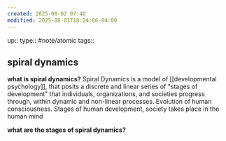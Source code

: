 ```yaml
---
created: 2025-08-02 07:40
modified: 2025-08-01T18:24:06-04:00
---
```

up::
type:: #note/atomic
tags::
## spiral dynamics

**what is spiral dynamics?**
Spiral Dynamics is a model of [[developmental psychology]], that posits a discrete and linear series of "stages of development" that individuals, organizations, and societies progress through, within dynamic and non-linear processes. Evolution of human consciousness.
Stages of human development,
society takes place in the human mind

**what are the stages of spiral dynamics?**
